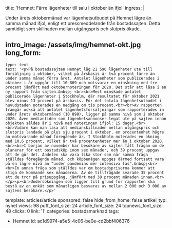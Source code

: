 title: 'Hemnet: Färre lägenheter till salu i oktober än ifjol'
ingress: |
  <p>Under årets oktobermånad var lägenhetsutbudet på Hemnet lägre än samma månad ifjol, enligt ett pressmeddelande från bostadssajten. Detta samtidigt som skillnaden mellan utgångspris och slutpris ökade.
  </p>
  
intro_image: /assets/img/hemnet-okt.jpg
long_form:
  -
    type: text
    text: '<p>På bostadssajten Hemnet låg 21 590 lägenheter ute till försäljning i oktober, vilket på årsbasis är två procent färre än under samma månad förra året. Antalet lägenheter som publicerades i oktober i år uppgår till 10 869 och motsvarar en minskning med tre procent jämfört med oktobernoteringen för 2020. Det står att läsa i en ny rapport från sajten.&nbsp; <br><br>Mest minskade antalet publicerade lägenheter i Stockholm, där resultatet för oktober 2021 blev minus 13 procent på årsbasis. För det totala lägenhetsutbudet i huvudstaden noterades en nedgång om tio procent.<br><br>Av rapporten framgår också att antalet lägenhetsförsäljningar som rapporterades in under årets oktobermånad (10 898), ligger på samma nivå som i oktober 2020. Även mediantiden som lägenhetsannonser legat ute på sajten innan objekten såldes är i nivå med noteringen ifjol: 15 dagar.<br><br>Vidare kan man läsa att medianskillnaden mellan utgångspris och slutpris landade på plus sju procent i oktober, en procentenhet högre än motsvarande månad föregående år. I Stockholm noterades en ökning med 10,6 procent, vilket är två procentenheter mer än i oktober 2020. <br><br>I början av november har besökare av sajten fått frågan om de planerar för ett bostadsköp inom sex månader, och 39 procent uppgav att de gör det. Andelen ska vara lika stor som när samma fråga ställdes föregående månad, och köpbenägen uppges därmed fortsatt vara på en lägre nivå än “under pandemins mer intensiva fas”.&nbsp;<br><br>En annan fråga som ställdes var om bostadspriserna kommer att stiga de kommande sex månaderna. Av de tillfrågade svarade 35 procent att de tror på prisuppgång, jämfört med 38 procent månaden innan.<br></p><p><br>Undersökningen som ligger till grund för rapporten ska bestå av en enkät som månatligen besvaras av mellan 2 000 och 3 000 av sajtens besökare.</p>'
template: articles/article
sponsored: false
hide_from_home: false
artikel_typ: nyhet
views: 98
puff_font_size: 24
article_font_size: 24
topnews_font_size: 48
clicks: 0
link: '1'
categories: bostadsmarknad
tags:
  - Hemnet
id: ac1d9974-a5e5-4c06-be0e-cd2bbf406376
